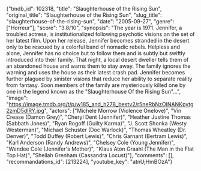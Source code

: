 {"tmdb_id": 102318, "title": "Slaughterhouse of the Rising Sun", "original_title": "Slaughterhouse of the Rising Sun", "slug_title": "slaughterhouse-of-the-rising-sun", "date": "2005-09-27", "genre": ["Horreur"], "score": "3.8/10", "synopsis": "The year is 1971. Jennifer, a troubled actress, is institutionalized following psychotic visions on the set of her latest film. Upon her release, Jennifer becomes stranded in the desert only to be rescued by a colorful band of nomadic rebels. Helpless and alone, Jennifer has no choice but to follow them and is subtly but swiftly introduced into their family. That night, a local desert dweller tells them of an abandoned house and warns them to stay away. The family ignores the warning and uses the house as their latest crash pad. Jennifer becomes further plagued by sinister visions that reduce her ability to separate reality from fantasy. Soon members of the family are mysteriously killed one by one in the legend known as the \"Slaughterhouse Of the Rising Sun\"...", "image": "https://image.tmdb.org/t/p/w185_and_h278_bestv2/r5neRbNzOINANKpytg2zmD5dlRY.jpg", "actors": ["Michele Morrow (Violence Onelove)", "Vin Crease (Damon Grey)", "Cheryl Dent (Jennifer)", "Heather Justine Thomas (Sabbath Jones)", "Ryan Rogoff (Guilty Karma)", "J. Scott Shonka (Westy Westerman)", "Michael Schuster (Doc Warlock)", "Thomas Wheatley (Dr. Denver)", "Todd Duffey (Robert Lewis)", "Chris Garnant (Bertram Lewis)", "Karl Anderson (Randy Andrews)", "Chelsey Cole (Young Jennifer)", "Wendee Cole (Jennifer's Mother)", "Klaus Aton Graahl (The Man in the Flat Top Hat)", "Sheilah Grenham (Cassandra Locust)"], "comments": [], "recommandations_id": [213224], "youtube_key": "atnUjHmBOzA"}